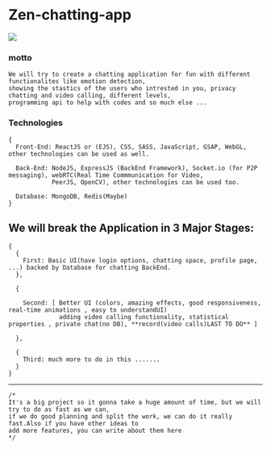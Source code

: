 # Zen-chatting-app
<img src="./readimages/inf.jpg">

### motto 

    We will try to create a chatting application for fun with different functionalites like emotion detection,
    showing the stastics of the users who intrested in you, privacy chatting and video calling, different levels,
    programming api to help with codes and so much else ...



### Technologies 
  
    {
      Front-End: ReactJS or (EJS), CSS, SASS, JavaScript, GSAP, WebGL, other technologies can be used as well.

      Back-End: NodeJS, ExpressJS (BackEnd Framework), Socket.io (for P2P messaging), webRTC(Real Time Commmunication for Video,
                PeerJS, OpenCV), other technologies can be used too.

      Database: MongoDB, Redis(Maybe)
    }

## We will break the Application in 3 Major Stages:

    {
      {
        First: Basic UI(have login options, chatting space, profile page, ...) backed by Database for chatting BackEnd.
      },

      {

        Second: [ Better UI (colors, amazing effects, good responsiveness, real-time animations , easy to understandUI) 
                  adding video calling functionality, statistical properties , private chat(no DB), **record(video calls)LAST TO DO** ]  

      },

      {
        Third: much more to do in this .......
      }
    }

<hr>


    /*
    It's a big project so it gonna take a huge amount of time, but we will try to do as fast as we can, 
    if we do good planning and split the work, we can do it really fast.Also if you have other ideas to 
    add more features, you can write about them here
    */
